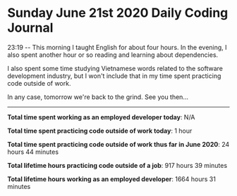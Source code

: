# Sunday June 21st 2020 Daily Coding Journal

23:19 -- This morning I taught English for about four hours. In the evening, I also spent another hour or so reading and learning about dependencies.

I also spent some time studying Vietnamese words related to the software development industry, but I won't include that in my time spent practicing code outside of work.

In any case, tomorrow we're back to the grind. See you then...

---

**Total time spent working as an employed developer today**: N/A

**Total time spent practicing code outside of work today**: 1 hour

**Total time spent practicing code outside of work thus far in June 2020**: 24 hours 44 minutes

**Total lifetime hours practicing code outside of a job**: 917 hours 39 minutes

**Total lifetime hours working as an employed developer**: 1664 hours 31 minutes
